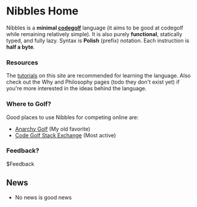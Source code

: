 # Nibbles Home

Nibbles is a **minimal [codegolf](https://en.wikipedia.org/wiki/Code_golf)** language (it aims to be good at codegolf while remaining relatively simple). It is also purely **functional**, statically typed, and fully lazy. Syntax is **Polish** (prefix) notation. Each instruction is **half a byte**.

### Resources

The [tutorials](tutorial_basics.html) on this site are recommended for learning the language. Also check out the Why and Philosophy pages (todo they don't exist yet) if you're more interested in the ideas behind the language.

### Where to Golf?

Good places to use Nibbles for competing online are:

-	[Anarchy Golf](http://golf.shinh.org/) (My old favorite)
-	[Code Golf Stack Exchange](https://codegolf.stackexchange.com) (Most active)

### Feedback?

$Feedback

## News
- No news is good news
